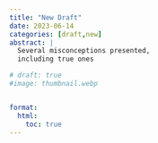 ```yaml
---
title: "New Draft"
date: 2023-06-14
categories: [draft,new]
abstract: |
  Several misconceptions presented,
  including true ones

# draft: true
#image: thumbnail.webp


format: 
  html:
    toc: true
---
```

